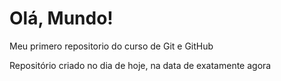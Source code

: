 # Olá, Mundo!
 Meu primero repositorio do curso de Git e GitHub

 Repositório criado no dia de hoje, na data de exatamente agora
